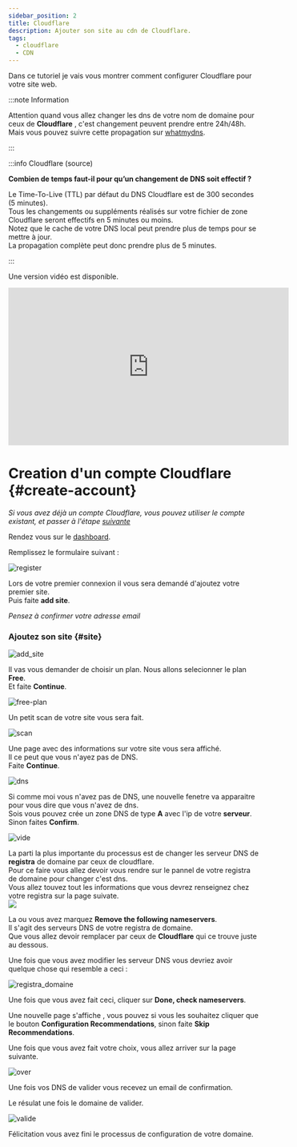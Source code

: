 ```yaml
---
sidebar_position: 2
title: Cloudflare
description: Ajouter son site au cdn de Cloudflare.
tags:
  - cloudflare
  - CDN
---
```



Dans ce tutoriel je vais vous montrer comment configurer Cloudflare pour votre site web.

:::note Information

Attention quand vous allez changer les dns de votre nom de domaine pour ceux de **Cloudflare** , c'est changement peuvent prendre entre 24h/48h.
Mais vous pouvez suivre cette propagation sur [whatmydns](https://www.whatsmydns.net/).

:::

:::info Cloudflare (source)

**Combien de temps faut-il pour qu’un changement de DNS soit effectif ?**

Le Time-To-Live (TTL) par défaut du DNS Cloudflare est de 300 secondes (5 minutes).<br/>
Tous les changements ou suppléments réalisés sur votre fichier de zone Cloudflare seront effectifs en 5 minutes ou moins.<br/>
Notez que le cache de votre DNS local peut prendre plus de temps pour se mettre à jour. <br/>
La propagation complète peut donc prendre plus de 5 minutes.<br/>

:::

Une version vidéo est disponible.

<iframe width="560" height="315" src="https://www.youtube.com/embed/mKki2xuD_k4" title="YouTube video player" frameborder="0" allow="accelerometer; autoplay; clipboard-write; encrypted-media; gyroscope; picture-in-picture" allowfullscreen></iframe>

# Creation d'un compte Cloudflare {#create-account}

*Si vous avez déjà un compte Cloudflare, vous pouvez utiliser le compte existant, et passer à l'étape [suivante](#site)*

Rendez vous sur le [dashboard](https://dash.cloudflare.com/sign-up).<br/>

Remplissez le formulaire suivant :


![register](https://media.tutorapide.xyz/h61alzxn0kv4.png)

Lors de votre premier connexion il vous sera demandé d'ajoutez votre premier site.<br/>Puis faite **add site**.

*Pensez à confirmer votre adresse email*

### Ajoutez son site {#site}

![add_site](https://media.tutorapide.xyz/to7elxu8467e.png)

Il vas vous demander de choisir un plan. Nous allons selecionner le plan **Free**.<br/>Et faite **Continue**.

![free-plan](https://media.tutorapide.xyz/dopkrtq331at.png)

Un petit scan de votre site vous sera fait.<br/>

![scan](https://media.tutorapide.xyz/ch7byhuct0zn.png)

Une page avec des informations sur votre site vous sera affiché.<br/>Il ce peut que vous n'ayez pas de DNS.<br/>Faite **Continue**.<br/>

![dns](https://media.tutorapide.xyz/sxsota40h10f.png)

Si comme moi vous n'avez pas de DNS, une nouvelle fenetre va apparaitre pour vous dire que vous n'avez de dns.<br/>
Sois vous pouvez crée un zone DNS de type **A** avec l'ip de votre **serveur**.<br/>Sinon faites **Confirm**.<br/>

![vide](https://media.tutorapide.xyz/w4weglt7hkl0.png)

La parti la plus importante du processus est de changer les serveur DNS de **registra** de domaine par ceux de cloudflare.<br/>
Pour ce faire vous allez devoir vous rendre sur le pannel de votre registra de domaine pour changer c'est dns.<br/>
Vous allez touvez tout les informations que vous devrez renseignez chez votre registra sur la page suivate.<br/>
![](https://media.tutorapide.xyz/xhtrfnrkhqtz.png)

La ou vous avez marquez **Remove the following nameservers**.<br/> Il s'agit des serveurs DNS de votre registra de domaine.<br/>Que vous allez devoir remplacer par ceux de **Cloudflare** qui ce trouve juste au dessous.<br/>

Une fois que vous avez modifier les serveur DNS vous devriez avoir quelque chose qui resemble a ceci :

![registra_domaine](https://media.tutorapide.xyz/qwwd1o2cotxp.png)

Une fois que vous avez fait ceci, cliquer sur **Done, check nameservers**.<br/>

Une nouvelle page s'affiche , vous pouvez si vous les souhaitez cliquer que le bouton **Configuration Recommendations**, sinon faite **Skip Recommendations**.<br/>

Une fois que vous avez fait votre choix, vous allez arriver sur la page suivante.<br/>

![over](https://media.tutorapide.xyz/24txv6z4tlc8.png)

Une fois vos DNS de valider vous recevez un email de confirmation.<br/>

Le résulat une fois le domaine de valider.<br/>

![valide](https://media.tutorapide.xyz/pupmuk9xf60k.png)

Félicitation vous avez fini le processus de configuration de votre domaine.<br/>

